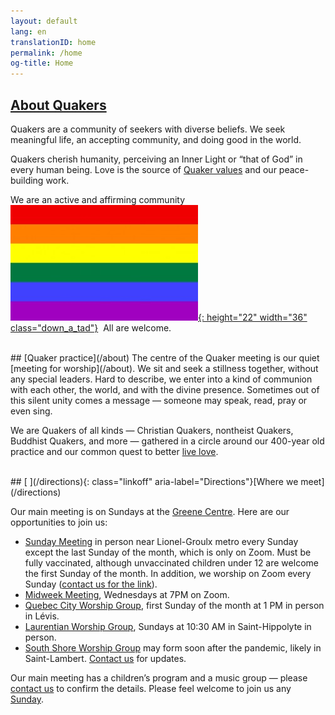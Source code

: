 ```yaml
---
layout: default
lang: en
translationID: home
permalink: /home
og-title: Home
---
```

## [About Quakers](/intro)

Quakers are a community of seekers with diverse beliefs. We seek meaningful life, an accepting community, and doing good in the world. 

Quakers cherish humanity, perceiving an Inner Light or “that of God” in every human being. Love is the source of [Quaker values](/testimonies) and our peace-building work.

We are an active and affirming community &nbsp;[![Rainbow flag](/assets/images/Rainbow-Flag.jpg){: height="22" width="36" class="down_a_tad"}](/intro)&nbsp; All are welcome.

<br>
## [Quaker practice](/about)
The centre of the Quaker meeting is our quiet [meeting for worship](/about). We sit and seek a stillness together, without any special leaders. Hard to describe, we enter into a kind of communion with each other, the world, and with the divine presence. Sometimes out of this silent unity comes a message — someone may speak, read, pray or even sing.

We are Quakers of all kinds — Christian Quakers, nontheist Quakers, Buddhist Quakers, and more — gathered in a circle around our 400-year old practice and our common quest to better [live love](/intro).

<br>
## [<i class="fas fa-map-marker-alt fa-fw color-1-dark-text"></i> ](/directions){: class="linkoff" aria-label="Directions"}[Where we meet](/directions)

Our main meeting is on Sundays at the [Greene Centre](/directions). Here are our opportunities to join us: 
* [Sunday Meeting](/directions) in person near Lionel-Groulx metro every Sunday except the last Sunday of the month, which is only on Zoom. Must be fully vaccinated, although unvaccinated children under 12 are welcome the first Sunday of the month. In addition, we worship on Zoom every Sunday ([contact us for the link](/contact)).
* [Midweek Meeting](/midweek), Wednesdays at 7PM on Zoom.
* [Quebec City Worship Group](/quebec), first Sunday of the month at 1 PM in person in Lévis.
* [Laurentian Worship Group](/laurentians), Sundays at 10:30 AM in Saint-Hippolyte in person.
* [South Shore Worship Group](/south_shore) may form soon after the pandemic, likely in Saint-Lambert. [Contact us](/contact) for updates.

Our main meeting has a children’s program and a music group — please [contact us](/contact) to confirm the details. Please feel welcome to join us any [Sunday](/directions).

